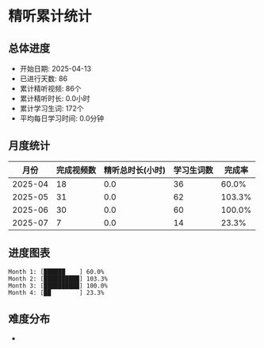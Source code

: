 # 精听累计统计

## 总体进度

- 开始日期: 2025-04-13
- 已进行天数: 86
- 累计精听视频: 86个
- 累计精听时长: 0.0小时
- 累计学习生词: 172个
- 平均每日学习时间: 0.0分钟

## 月度统计

| 月份 | 完成视频数 | 精听总时长(小时) | 学习生词数 | 完成率 |
|-----|-----------|----------------|----------|-------|
| 2025-04 | 18 | 0.0 | 36 | 60.0% |
| 2025-05 | 31 | 0.0 | 62 | 103.3% |
| 2025-06 | 30 | 0.0 | 60 | 100.0% |
| 2025-07 | 7 | 0.0 | 14 | 23.3% |

## 进度图表

```
Month 1: [██████    ] 60.0%
Month 2: [██████████] 103.3%
Month 3: [██████████] 100.0%
Month 4: [██        ] 23.3%
```

## 难度分布

- [简单/中等/困难]: 86 (100.0%)